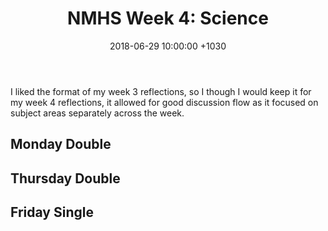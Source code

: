 ﻿---
layout: post
title:  "NMHS Week 4: Science"
date:   2018-06-29  10:00:00 +1030
categories: MTeach nmhsPlacement
---

I liked the format of my week 3 reflections, so I though I would keep it for my week 4 reflections, it allowed for good discussion flow as it focused on subject areas separately across the week. 



## Monday Double


## Thursday Double


## Friday Single












